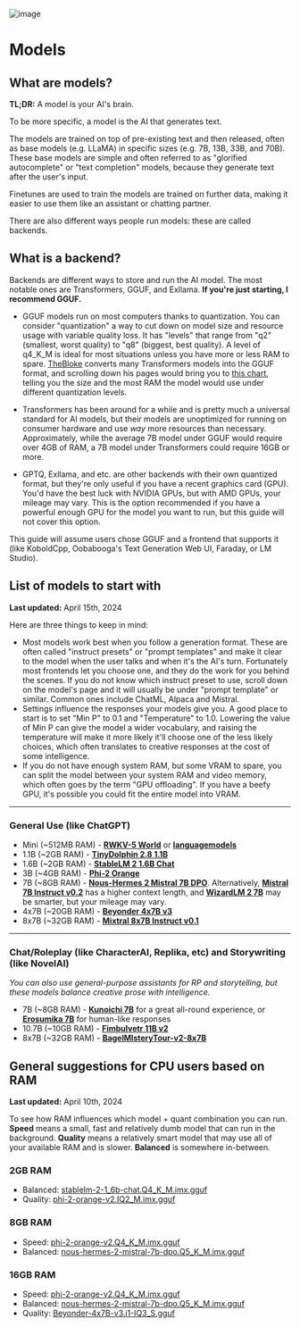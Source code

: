 ![image](https://user-images.githubusercontent.com/55674863/230696024-98ce9e16-f558-4402-ac43-0e7f960c118c.png)

# Models
## What are models?

**TL;DR:** A model is your AI's brain.

To be more specific, a model is the AI that generates text.

The models are trained on top of pre-existing text and then released, often as base models (e.g. LLaMA) in specific sizes (e.g. 7B, 13B, 33B, and 70B). These base models are simple and often referred to as "glorified autocomplete" or "text completion" models, because they generate text after the user's input.

Finetunes are used to train the models are trained on further data, making it easier to use them like an assistant or chatting partner.

There are also different ways people run models: these are called backends.

## What is a backend?

Backends are different ways to store and run the AI model. The most notable ones are Transformers, GGUF, and Exllama. **If you're just starting, I recommend GGUF.**

- GGUF models run on most computers thanks to quantization. You can consider "quantization" a way to cut down on model size and resource usage with variable quality loss. It has "levels" that range from "q2" (smallest, worst quality) to "q8" (biggest, best quality). A level of q4_K_M is ideal for most situations unless you have more or less RAM to spare. [TheBloke](https://huggingface.co/TheBloke) converts many Transformers models into the GGUF format, and scrolling down his pages would bring you to [this chart](https://huggingface.co/TheBloke/Llama-2-7B-GGUF#provided-files), telling you the size and the most RAM the model would use under different quantization levels.

- Transformers has been around for a while and is pretty much a universal standard for AI models, but their models are unoptimized for running on consumer hardware and use *way* more resources than necessary. Approximately, while the average 7B model under GGUF would require over 4GB of RAM, a 7B model under Transformers could require 16GB or more.

- GPTQ, Exllama, and etc. are other backends with their own quantized format, but they're only useful if you have a recent graphics card (GPU). You'd have the best luck with NVIDIA GPUs, but with AMD GPUs, your mileage may vary. This is the option recommended if you have a powerful enough GPU for the model you want to run, but this guide will not cover this option.

This guide will assume users chose GGUF and a frontend that supports it (like KoboldCpp, Oobabooga's Text Generation Web UI, Faraday, or LM Studio).

## List of models to start with
**Last updated:** April 15th, 2024

Here are three things to keep in mind:
- Most models work best when you follow a generation format. These are often called "instruct presets" or "prompt templates" and make it clear to the model when the user talks and when it's the AI's turn. Fortunately most frontends let you choose one, and they do the work for you behind the scenes. If you do not know which instruct preset to use, scroll down on the model's page and it will usually be under "prompt template" or similar. Common ones include ChatML, Alpaca and Mistral.
- Settings influence the responses your models give you. A good place to start is to set "Min P" to 0.1 and "Temperature" to 1.0. Lowering the value of Min P can give the model a wider vocabulary, and raising the temperature will make it more likely it'll choose one of the less likely choices, which often translates to creative responses at the cost of some intelligence.
- If you do not have enough system RAM, but some VRAM to spare, you can split the model between your system RAM and video memory, which often goes by the term "GPU offloading". If you have a beefy GPU, it's possible you could fit the entire model into VRAM.

* * *

### General Use (like ChatGPT)
- Mini (~512MB RAM) - **[RWKV-5 World](https://huggingface.co/latestissue/rwkv-5-world-ggml-quantized)** or **[languagemodels](https://github.com/jncraton/languagemodels)**
- 1.1B (~2GB RAM) - **[TinyDolphin 2.8 1.1B](https://huggingface.co/Crataco/TinyDolphin-2.8-1.1b-imatrix-GGUF)**
- 1.6B (~2GB RAM) - **[StableLM 2 1.6B Chat](https://huggingface.co/Crataco/stablelm-2-1_6b-chat-imatrix-GGUF)**
- 3B (~4GB RAM) - **[Phi-2 Orange](https://huggingface.co/Crataco/phi-2-orange-v2-imatrix-GGUF)**
- 7B (~8GB RAM) - **[Nous-Hermes 2 Mistral 7B DPO](https://huggingface.co/Crataco/Nous-Hermes-2-Mistral-7B-DPO-imatrix-GGUF)**. Alternatively, **[Mistral 7B Instruct v0.2](https://huggingface.co/TheBloke/Mistral-7B-Instruct-v0.2-GGUF)** has a higher context length, and **[WizardLM 2 7B](https://huggingface.co/ABX-AI/WizardLM-2-7B-GGUF-IQ-Imatrix)** may be smarter, but your mileage may vary.
- 4x7B (~20GB RAM) - **[Beyonder 4x7B v3](https://huggingface.co/mradermacher/Beyonder-4x7B-v3-i1-GGUF)**
- 8x7B (~32GB RAM) - **[Mixtral 8x7B Instruct v0.1](https://huggingface.co/mradermacher/Mixtral-8x7B-Instruct-v0.1-i1-GGUF)**

* * *

### Chat/Roleplay (like CharacterAI, Replika, etc) and Storywriting (like NovelAI)
*You can also use general-purpose assistants for RP and storytelling, but these models balance creative prose with intelligence.*
- 7B (~8GB RAM) - **[Kunoichi 7B](https://huggingface.co/Lewdiculous/Kunoichi-DPO-v2-7B-GGUF-Imatrix)** for a great all-round experience, or **[Erosumika 7B](https://huggingface.co/Lewdiculous/Erosumika-7B-v3-0.2-GGUF-IQ-Imatrix)** for human-like responses
- 10.7B (~10GB RAM) - **[Fimbulvetr 11B v2](https://huggingface.co/mradermacher/Fimbulvetr-11B-v2-i1-GGUF)**
- 8x7B (~32GB RAM) - **[BagelMIsteryTour-v2-8x7B](https://huggingface.co/ycros/BagelMIsteryTour-v2-8x7B-GGUF)**

## General suggestions for CPU users based on RAM
**Last updated:** April 10th, 2024

To see how RAM influences which model + quant combination you can run. **Speed** means a small, fast and relatively dumb model that can run in the background. **Quality** means a relatively smart model that may use all of your available RAM and is slower. **Balanced** is somewhere in-between.
### 2GB RAM
- Balanced: [stablelm-2-1_6b-chat.Q4_K_M.imx.gguf](https://huggingface.co/Crataco/stablelm-2-1_6b-chat-imatrix-GGUF/blob/main/stablelm-2-1_6b-chat.Q4_K_M.imx.gguf)
- Quality: [phi-2-orange-v2.IQ2_M.imx.gguf](https://huggingface.co/Crataco/phi-2-orange-v2-imatrix-GGUF/blob/main/phi-2-orange-v2.IQ2_M.imx.gguf)
### 8GB RAM
- Speed: [phi-2-orange-v2.Q4_K_M.imx.gguf](https://huggingface.co/Crataco/phi-2-orange-v2-imatrix-GGUF/blob/main/phi-2-orange-v2.Q4_K_M.imx.gguf)
- Balanced: [nous-hermes-2-mistral-7b-dpo.Q5_K_M.imx.gguf](https://huggingface.co/Crataco/Nous-Hermes-2-Mistral-7B-DPO-imatrix-GGUF/blob/main/nous-hermes-2-mistral-7b-dpo.Q5_K_M.imx.gguf)
### 16GB RAM
- Speed: [phi-2-orange-v2.Q4_K_M.imx.gguf](https://huggingface.co/Crataco/phi-2-orange-v2-imatrix-GGUF/blob/main/phi-2-orange-v2.Q4_K_M.imx.gguf)
- Balanced: [nous-hermes-2-mistral-7b-dpo.Q5_K_M.imx.gguf](https://huggingface.co/Crataco/Nous-Hermes-2-Mistral-7B-DPO-imatrix-GGUF/blob/main/nous-hermes-2-mistral-7b-dpo.Q5_K_M.imx.gguf)
- Quality: [Beyonder-4x7B-v3.i1-IQ3_S.gguf](https://huggingface.co/mradermacher/Beyonder-4x7B-v3-i1-GGUF/blob/main/Beyonder-4x7B-v3.i1-IQ3_S.gguf)

